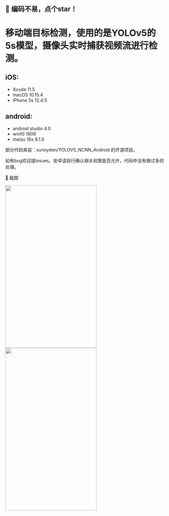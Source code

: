 ## :rocket: 编码不易，点个star！ ##

# 移动端目标检测，使用的是YOLOv5的5s模型，摄像头实时捕获视频流进行检测。

## iOS:
- Xcode 11.5
- macOS 10.15.4
- iPhone 5s 12.4.5

## android:
- android studio 4.0
- win10 1909
- meizu 16x 8.1.0

部分代码来自：sunnyden/YOLOV5_NCNN_Android 的开源项目。

如有bug欢迎提issues。安卓请自行确认相关权限是否允许，代码中没有做过多的处理。

:art: 截图<br/>
<div>
<img width="288" height="512" src="https://github.com/WZTENG/YOLOv5_NCNN/blob/master/Screenshots/Android_16X.jpg"/>
<img width="288" height="512" src="https://github.com/WZTENG/YOLOv5_NCNN/blob/master/Screenshots/iOS_iPhone5s.jpg"/>
</div>


